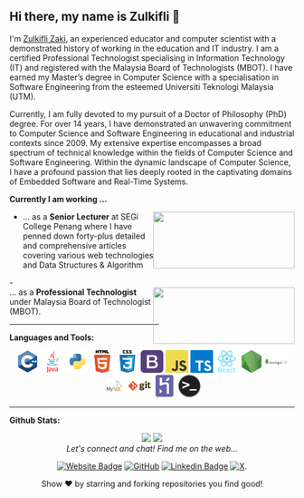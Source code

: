 ## Hi there, my name is Zulkifli 👋

I'm [Zulkifli Zaki](https://zulkiflizaki.my/), an experienced educator and computer scientist with a demonstrated history of working in the education and IT industry. I am a certified Professional Technologist specialising in Information Technology (IT) and registered with the Malaysia Board of Technologists (MBOT). I have earned my Master’s degree in Computer Science with a specialisation in Software Engineering from the esteemed Universiti Teknologi Malaysia (UTM). 

Currently, I am  fully devoted to my pursuit of a Doctor of Philosophy (PhD) degree. For over 14 years, I have demonstrated an unwavering commitment to Computer Science and Software Engineering in educational and industrial contexts since 2009. My extensive expertise encompasses a broad spectrum of technical knowledge within the fields of Computer Science and Software Engineering. Within the dynamic landscape of Computer Science, I have a profound passion that lies deeply rooted in the captivating domains of Embedded Software and Real-Time Systems.

 
**Currently I am working ...**
- <div>
     <img width="250" height="100" align='right' src="https://raw.githubusercontent.com/zulkiflizaki/zulkiflizaki/master/images/gfg.png" style="margin-left: -10px" >
     ... as a <strong>Senior Lecturer</strong> at SEGi College Penang where I have penned down forty-plus detailed and comprehensive articles covering various web technologies and Data Structures & Algorithm
 </div> 
- <div>
     <img width="250" height="100" align='right' src="https://raw.githubusercontent.com/zulkiflizaki/zulkiflizaki/master/images/gfg.png" style="margin-left: -10px" >
     ... as a <strong>Professional Technologist</strong> under Malaysia Board of Technologist (MBOT).
 </div> 
 

 ---

**Languages and Tools:**
<div align="center">  
    <code><img height="40" src="https://raw.githubusercontent.com/github/explore/80688e429a7d4ef2fca1e82350fe8e3517d3494d/topics/cpp/cpp.png"></code> <code><img height="40" src="https://raw.githubusercontent.com/devicons/devicon/master/icons/java/java-original-wordmark.svg"></code> <code><img height="40" src="https://raw.githubusercontent.com/github/explore/80688e429a7d4ef2fca1e82350fe8e3517d3494d/topics/python/python.png"></code> <code><img height="40" src="https://raw.githubusercontent.com/github/explore/80688e429a7d4ef2fca1e82350fe8e3517d3494d/topics/html/html.png"></code> <code><img height="40" src="https://raw.githubusercontent.com/github/explore/80688e429a7d4ef2fca1e82350fe8e3517d3494d/topics/css/css.png"></code> <code><img height="40" src="https://raw.githubusercontent.com/github/explore/80688e429a7d4ef2fca1e82350fe8e3517d3494d/topics/bootstrap/bootstrap.png"></code> <code><img height="40" src="https://raw.githubusercontent.com/github/explore/80688e429a7d4ef2fca1e82350fe8e3517d3494d/topics/javascript/javascript.png"></code> <code><img height="40" src="https://raw.githubusercontent.com/github/explore/80688e429a7d4ef2fca1e82350fe8e3517d3494d/topics/typescript/typescript.png"></code> <code><img height="40" src="https://raw.githubusercontent.com/devicons/devicon/master/icons/react/react-original-wordmark.svg"></code> <code><img height="40" src="https://raw.githubusercontent.com/github/explore/80688e429a7d4ef2fca1e82350fe8e3517d3494d/topics/nodejs/nodejs.png"></code> <code><img height="40" src="https://raw.githubusercontent.com/github/explore/80688e429a7d4ef2fca1e82350fe8e3517d3494d/topics/mongodb/mongodb.png"></code> <code><img height="40" src="https://raw.githubusercontent.com/github/explore/80688e429a7d4ef2fca1e82350fe8e3517d3494d/topics/mysql/mysql.png"></code> <code><img height="40" src="https://raw.githubusercontent.com/github/explore/80688e429a7d4ef2fca1e82350fe8e3517d3494d/topics/git/git.png"></code> <code><img height="40" src="https://raw.githubusercontent.com/devicons/devicon/master/icons/heroku/heroku-plain.svg"></code> <code><img height="40" src="https://raw.githubusercontent.com/github/explore/80688e429a7d4ef2fca1e82350fe8e3517d3494d/topics/terminal/terminal.png"></code>
</div>

 ---

**Github Stats:**
<div align="center">
  <img src="https://github-readme-stats.vercel.app/api?username=zulkiflizaki&count_private=true&show_icons=true&theme=dracula&line_height=33">
  <img src="https://github-readme-stats.vercel.app/api/top-langs/?username=zulkiflizaki&count_private=true&hide=html,scss,,ejs&theme=dracula&line_height=10">
</div>


<div align="center">
   <i>Let's connect and chat! Find me on the web...</i>
 
   [![Website Badge](https://img.shields.io/badge/-zulkiflizaki.my-47CCCC?style=flat&logo=Google-Chrome&logoColor=white&link=https://zulkiflizaki.my/)](https://zulkiflizaki.my) 
   [![GitHub](https://img.shields.io/badge/zulkiflizaki-%23121011.svg?logo=github&logoColor=white)](https://github.com/zulkiflizaki)
   [![Linkedin Badge](https://img.shields.io/badge/-zulkiflizaki-blue?style=flat-square&logo=Linkedin&logoColor=white&link=https://www.linkedin.com/in/zulkiflizaki/)](https://www.linkedin.com/in/zulkiflizaki/) 
   [![X](https://img.shields.io/badge/-@zulkiflizaki-%23000000.svg?style=flat-square&logo=X&logoColor=white&link=https://x.com/zulkiflizaki)](https://x.com/zulkiflizaki/).
   <!-- [![Medium Badge](https://img.shields.io/badge/-@zulkiflizaki-000000?style=flat&labelColor=000000&logo=Medium&link=https://zulkiflizaki.medium.com/)](https://zulkiflizaki.medium.com/) -->
   
<div align="center">
      Show ❤️ by starring and forking repositories you find good!
</div>
